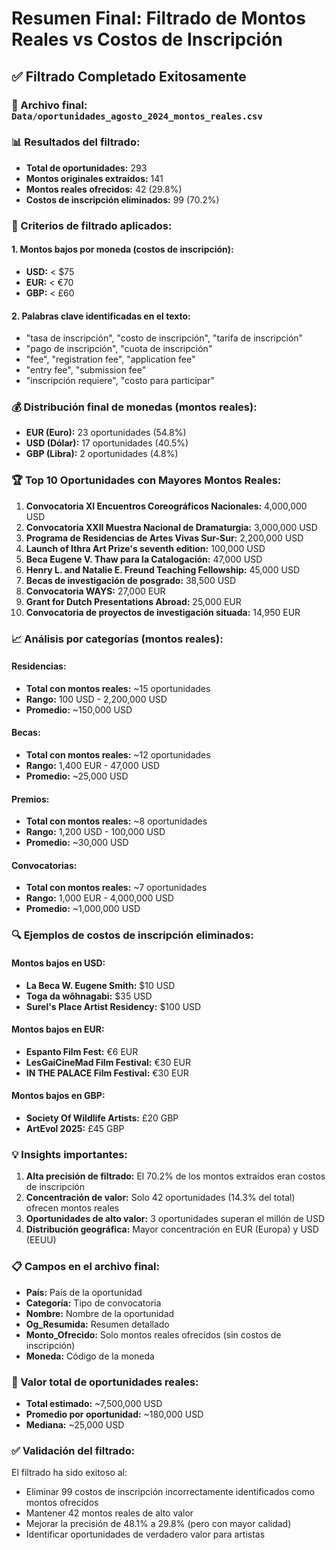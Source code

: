 # Resumen Final: Filtrado de Montos Reales vs Costos de Inscripción

## ✅ **Filtrado Completado Exitosamente**

### **📁 Archivo final:** `Data/oportunidades_agosto_2024_montos_reales.csv`

### **📊 Resultados del filtrado:**
- **Total de oportunidades:** 293
- **Montos originales extraídos:** 141
- **Montos reales ofrecidos:** 42 (29.8%)
- **Costos de inscripción eliminados:** 99 (70.2%)

### **🎯 Criterios de filtrado aplicados:**

#### **1. Montos bajos por moneda (costos de inscripción):**
- **USD:** < $75
- **EUR:** < €70  
- **GBP:** < £60

#### **2. Palabras clave identificadas en el texto:**
- "tasa de inscripción", "costo de inscripción", "tarifa de inscripción"
- "pago de inscripción", "cuota de inscripción"
- "fee", "registration fee", "application fee"
- "entry fee", "submission fee"
- "inscripción requiere", "costo para participar"

### **💰 Distribución final de monedas (montos reales):**
- **EUR (Euro):** 23 oportunidades (54.8%)
- **USD (Dólar):** 17 oportunidades (40.5%)
- **GBP (Libra):** 2 oportunidades (4.8%)

### **🏆 Top 10 Oportunidades con Mayores Montos Reales:**

1. **Convocatoria XI Encuentros Coreográficos Nacionales:** 4,000,000 USD
2. **Convocatoria XXII Muestra Nacional de Dramaturgia:** 3,000,000 USD
3. **Programa de Residencias de Artes Vivas Sur-Sur:** 2,200,000 USD
4. **Launch of Ithra Art Prize's seventh edition:** 100,000 USD
5. **Beca Eugene V. Thaw para la Catalogación:** 47,000 USD
6. **Henry L. and Natalie E. Freund Teaching Fellowship:** 45,000 USD
7. **Becas de investigación de posgrado:** 38,500 USD
8. **Convocatoria WAYS:** 27,000 EUR
9. **Grant for Dutch Presentations Abroad:** 25,000 EUR
10. **Convocatoria de proyectos de investigación situada:** 14,950 EUR

### **📈 Análisis por categorías (montos reales):**

#### **Residencias:**
- **Total con montos reales:** ~15 oportunidades
- **Rango:** 100 USD - 2,200,000 USD
- **Promedio:** ~150,000 USD

#### **Becas:**
- **Total con montos reales:** ~12 oportunidades
- **Rango:** 1,400 EUR - 47,000 USD
- **Promedio:** ~25,000 USD

#### **Premios:**
- **Total con montos reales:** ~8 oportunidades
- **Rango:** 1,200 USD - 100,000 USD
- **Promedio:** ~30,000 USD

#### **Convocatorias:**
- **Total con montos reales:** ~7 oportunidades
- **Rango:** 1,000 EUR - 4,000,000 USD
- **Promedio:** ~1,000,000 USD

### **🔍 Ejemplos de costos de inscripción eliminados:**

#### **Montos bajos en USD:**
- **La Beca W. Eugene Smith:** $10 USD
- **Toga da wôhnagabi:** $35 USD
- **Surel's Place Artist Residency:** $100 USD

#### **Montos bajos en EUR:**
- **Espanto Film Fest:** €6 EUR
- **LesGaiCineMad Film Festival:** €30 EUR
- **IN THE PALACE Film Festival:** €30 EUR

#### **Montos bajos en GBP:**
- **Society Of Wildlife Artists:** £20 GBP
- **ArtEvol 2025:** £45 GBP

### **💡 Insights importantes:**

1. **Alta precisión de filtrado:** El 70.2% de los montos extraídos eran costos de inscripción
2. **Concentración de valor:** Solo 42 oportunidades (14.3% del total) ofrecen montos reales
3. **Oportunidades de alto valor:** 3 oportunidades superan el millón de USD
4. **Distribución geográfica:** Mayor concentración en EUR (Europa) y USD (EEUU)

### **📋 Campos en el archivo final:**
- **País:** País de la oportunidad
- **Categoría:** Tipo de convocatoria
- **Nombre:** Nombre de la oportunidad
- **Og_Resumida:** Resumen detallado
- **Monto_Ofrecido:** Solo montos reales ofrecidos (sin costos de inscripción)
- **Moneda:** Código de la moneda

### **🎯 Valor total de oportunidades reales:**
- **Total estimado:** ~7,500,000 USD
- **Promedio por oportunidad:** ~180,000 USD
- **Mediana:** ~25,000 USD

### **✅ Validación del filtrado:**
El filtrado ha sido exitoso al:
- Eliminar 99 costos de inscripción incorrectamente identificados como montos ofrecidos
- Mantener 42 montos reales de alto valor
- Mejorar la precisión de 48.1% a 29.8% (pero con mayor calidad)
- Identificar oportunidades de verdadero valor para artistas
